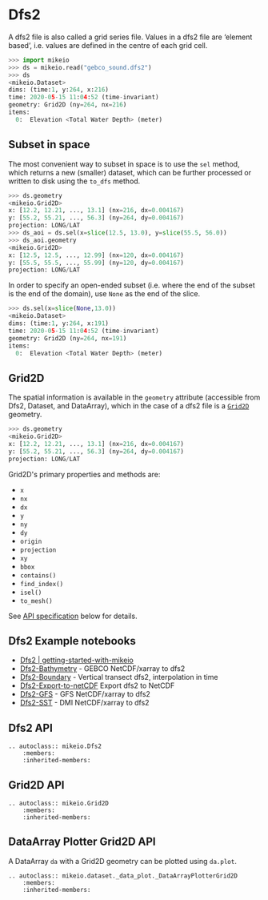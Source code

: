 
# Dfs2

A dfs2 file is also called a grid series file. Values in a dfs2 file are ‘element based’, i.e. values are defined in the centre of each grid cell. 


```python
>>> import mikeio
>>> ds = mikeio.read("gebco_sound.dfs2")
>>> ds
<mikeio.Dataset>
dims: (time:1, y:264, x:216)
time: 2020-05-15 11:04:52 (time-invariant)
geometry: Grid2D (ny=264, nx=216)
items:
  0:  Elevation <Total Water Depth> (meter)
```

## Subset in space

The most convenient way to subset in space is to use the `sel` method, which returns a new (smaller) dataset, which can be further processed or written to disk using the `to_dfs` method. 

```python
>>> ds.geometry
<mikeio.Grid2D>
x: [12.2, 12.21, ..., 13.1] (nx=216, dx=0.004167)
y: [55.2, 55.21, ..., 56.3] (ny=264, dy=0.004167)
projection: LONG/LAT
>>> ds_aoi = ds.sel(x=slice(12.5, 13.0), y=slice(55.5, 56.0))
>>> ds_aoi.geometry
<mikeio.Grid2D>
x: [12.5, 12.5, ..., 12.99] (nx=120, dx=0.004167)
y: [55.5, 55.5, ..., 55.99] (ny=120, dy=0.004167)
projection: LONG/LAT
```

In order to specify an open-ended subset (i.e. where the end of the subset is the end of the domain), use `None` as the end of the slice. 

```python
>>> ds.sel(x=slice(None,13.0))
<mikeio.Dataset>
dims: (time:1, y:264, x:191)
time: 2020-05-15 11:04:52 (time-invariant)
geometry: Grid2D (ny=264, nx=191)
items:
  0:  Elevation <Total Water Depth> (meter)
```

## Grid2D

The spatial information is available in the `geometry` attribute (accessible from Dfs2, Dataset, and DataArray), which in the case of a dfs2 file is a [`Grid2D`](mikeio.Grid2D) geometry. 

```python
>>> ds.geometry
<mikeio.Grid2D>
x: [12.2, 12.21, ..., 13.1] (nx=216, dx=0.004167)
y: [55.2, 55.21, ..., 56.3] (ny=264, dy=0.004167)
projection: LONG/LAT
```

Grid2D's primary properties and methods are: 

* `x` 
* `nx`
* `dx`
* `y`
* `ny`
* `dy`
* `origin`
* `projection`
* `xy` 
* `bbox`
* `contains()`
* `find_index()`
* `isel()`
* `to_mesh()`

See [API specification](mikeio.Grid2D) below for details.


## Dfs2 Example notebooks

* [Dfs2 | getting-started-with-mikeio](https://dhi.github.io/getting-started-with-mikeio/dfs2.html)
* [Dfs2-Bathymetry](https://nbviewer.jupyter.org/github/DHI/mikeio/blob/main/notebooks/Dfs2%20-%20Bathymetry.ipynb) - GEBCO NetCDF/xarray to dfs2 
* [Dfs2-Boundary](https://nbviewer.jupyter.org/github/DHI/mikeio/blob/main/notebooks/Dfs2%20-%20Boundary.ipynb) - Vertical transect dfs2, interpolation in time 
* [Dfs2-Export-to-netCDF](https://nbviewer.jupyter.org/github/DHI/mikeio/blob/main/notebooks/Dfs2%20-%20Export%20to%20netcdf.ipynb) Export dfs2 to NetCDF
* [Dfs2-GFS](https://nbviewer.jupyter.org/github/DHI/mikeio/blob/main/notebooks/Dfs2%20-%20Global%20Forecasting%20System.ipynb) - GFS NetCDF/xarray to dfs2
* [Dfs2-SST](https://nbviewer.jupyter.org/github/DHI/mikeio/blob/main/notebooks/Dfs2%20-%20Sea%20surface%20temperature.ipynb) - DMI NetCDF/xarray to dfs2 



## Dfs2 API

```{eval-rst}
.. autoclass:: mikeio.Dfs2
	:members:
	:inherited-members:
```

## Grid2D API

```{eval-rst}
.. autoclass:: mikeio.Grid2D
	:members:
	:inherited-members:
```

## DataArray Plotter Grid2D API

A DataArray `da` with a Grid2D geometry can be plotted using `da.plot`. 

```{eval-rst}
.. autoclass:: mikeio.dataset._data_plot._DataArrayPlotterGrid2D
	:members:
	:inherited-members:
```